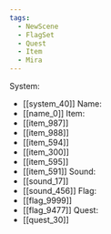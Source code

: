 ```yaml
---
tags:
  - NewScene
  - FlagSet
  - Quest
  - Item
  - Mira
---
```

System:
- [[system_40]]
Name:
- [[name_0]]
Item:
- [[item_987]]
- [[item_988]]
- [[item_594]]
- [[item_300]]
- [[item_595]]
- [[item_591]]
Sound:
- [[sound_17]]
- [[sound_456]]
Flag:
- [[flag_9999]]
- [[flag_9477]]
Quest:
- [[quest_30]]
